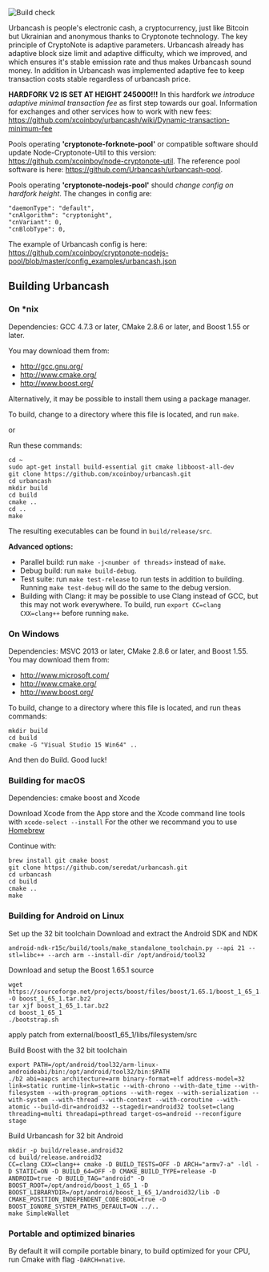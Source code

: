![Build check]("https://updates.urbancash.org/images/logos/logo256x256.png")

Urbancash is people's electronic cash, a cryptocurrency, just like Bitcoin but Ukrainian and anonymous thanks to Cryptonote technology. The key principle of CryptoNote is adaptive parameters. Urbancash already has adaptive block size limit and adaptive difficulty, which we improved, and which ensures it's stable emission rate and thus makes Urbancash sound money. In addition in Urbancash was implemented adaptive fee to keep transaction costs stable regardless of urbancash price.

**HARDFORK V2 IS SET AT HEIGHT 245000!!!** In this hardfork _we introduce adaptive minimal transaction fee_ as first step towards our goal. Information for exchanges and other services how to work with new fees: https://github.com/xcoinboy/urbancash/wiki/Dynamic-transaction-minimum-fee

Pools operating **'cryptonote-forknote-pool'** or compatible software should update Node-Cryptonote-Util to this version: https://github.com/xcoinboy/node-cryptonote-util. The reference pool software is here: https://github.com/Urbancash/urbancash-pool.

Pools operating **'cryptonote-nodejs-pool'** should _change config on hardfork height_. The changes in config are:
```
"daemonType": "default",
"cnAlgorithm": "cryptonight",
"cnVariant": 0,
"cnBlobType": 0,
```
The example of Urbancash config is here: https://github.com/xcoinboy/cryptonote-nodejs-pool/blob/master/config_examples/urbancash.json



## Building Urbancash 

### On *nix

Dependencies: GCC 4.7.3 or later, CMake 2.8.6 or later, and Boost 1.55 or later.

You may download them from:

- http://gcc.gnu.org/
- http://www.cmake.org/
- http://www.boost.org/

Alternatively, it may be possible to install them using a package manager.

To build, change to a directory where this file is located, and run `make`.

or

Run these commands:
```
cd ~
sudo apt-get install build-essential git cmake libboost-all-dev
git clone https://github.com/xcoinboy/urbancash.git
cd urbancash
mkdir build
cd build
cmake ..
cd ..
make
```

The resulting executables can be found in `build/release/src`.

**Advanced options:**

* Parallel build: run `make -j<number of threads>` instead of `make`.
* Debug build: run `make build-debug`.
* Test suite: run `make test-release` to run tests in addition to building. Running `make test-debug` will do the same to the debug version.
* Building with Clang: it may be possible to use Clang instead of GCC, but this may not work everywhere. To build, run `export CC=clang CXX=clang++` before running `make`.

### On Windows

Dependencies: MSVC 2013 or later, CMake 2.8.6 or later, and Boost 1.55. You may download them from:

* http://www.microsoft.com/
* http://www.cmake.org/
* http://www.boost.org/

To build, change to a directory where this file is located, and run theas commands: 
```
mkdir build
cd build
cmake -G "Visual Studio 15 Win64" ..
```

And then do Build.
Good luck!


### Building for macOS

Dependencies: cmake boost and Xcode

Download Xcode from the App store and the Xcode command line tools with `xcode-select --install`
For the other we recommand you to use [Homebrew](https://brew.sh)

Continue with:
```
brew install git cmake boost
git clone https://github.com/seredat/urbancash.git
cd urbancash
cd build
cmake ..
make
```


### Building for Android on Linux

Set up the 32 bit toolchain
Download and extract the Android SDK and NDK
```
android-ndk-r15c/build/tools/make_standalone_toolchain.py --api 21 --stl=libc++ --arch arm --install-dir /opt/android/tool32
```

Download and setup the Boost 1.65.1 source
```
wget https://sourceforge.net/projects/boost/files/boost/1.65.1/boost_1_65_1.tar.bz2/download -O boost_1_65_1.tar.bz2
tar xjf boost_1_65_1.tar.bz2
cd boost_1_65_1
./bootstrap.sh
```
apply patch from external/boost1_65_1/libs/filesystem/src

Build Boost with the 32 bit toolchain
```
export PATH=/opt/android/tool32/arm-linux-androideabi/bin:/opt/android/tool32/bin:$PATH
./b2 abi=aapcs architecture=arm binary-format=elf address-model=32 link=static runtime-link=static --with-chrono --with-date_time --with-filesystem --with-program_options --with-regex --with-serialization --with-system --with-thread --with-context --with-coroutine --with-atomic --build-dir=android32 --stagedir=android32 toolset=clang threading=multi threadapi=pthread target-os=android --reconfigure stage
```

Build Urbancash for 32 bit Android
```
mkdir -p build/release.android32
cd build/release.android32
CC=clang CXX=clang++ cmake -D BUILD_TESTS=OFF -D ARCH="armv7-a" -ldl -D STATIC=ON -D BUILD_64=OFF -D CMAKE_BUILD_TYPE=release -D ANDROID=true -D BUILD_TAG="android" -D BOOST_ROOT=/opt/android/boost_1_65_1 -D BOOST_LIBRARYDIR=/opt/android/boost_1_65_1/android32/lib -D CMAKE_POSITION_INDEPENDENT_CODE:BOOL=true -D BOOST_IGNORE_SYSTEM_PATHS_DEFAULT=ON ../..
make SimpleWallet
```

### Portable and optimized binaries

By default it will compile portable binary, to build optimized for your CPU, run Cmake with flag `-DARCH=native`.

